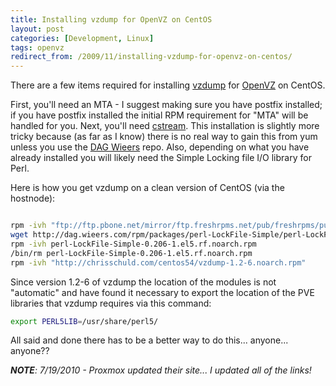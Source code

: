 ```yaml
---
title: Installing vzdump for OpenVZ on CentOS
layout: post
categories: [Development, Linux]
tags: openvz
redirect_from: /2009/11/installing-vzdump-for-openvz-on-centos/
---
```

There are a few items required for installing <a href="http://wiki.openvz.org/Backup_of_a_running_container_with_vzdump">vzdump</a> for <a href="http://wiki.openvz.org/Main_Page">OpenVZ</a> on CentOS.

First, you'll need an MTA - I suggest making sure you have postfix installed; if you have postfix installed the initial RPM requirement for "MTA" will be handled for you.  Next, you'll need <a href="http://www.cons.org/cracauer/cstream.html">cstream</a>.  This installation is slightly more tricky because (as far as I know) there is no real way to gain this from yum unless you use the <a href="http://dag.wieers.com/rpm/">DAG Wieers</a> repo.  Also, depending on what you have already installed you will likely need the Simple Locking file I/O library for Perl.

Here is how you get vzdump on a clean version of CentOS (via the hostnode):


```bash

rpm -ivh "ftp://ftp.pbone.net/mirror/ftp.freshrpms.net/pub/freshrpms/pub/dag/redhat/el5/en/x86_64/RPMS.dag/cstream-2.7.4-3.el5.rf.x86_64.rpm"
wget http://dag.wieers.com/rpm/packages/perl-LockFile-Simple/perl-LockFile-Simple-0.206-1.el5.rf.noarch.rpm
rpm -ivh perl-LockFile-Simple-0.206-1.el5.rf.noarch.rpm
/bin/rm perl-LockFile-Simple-0.206-1.el5.rf.noarch.rpm
rpm -ivh "http://chrisschuld.com/centos54/vzdump-1.2-6.noarch.rpm"

```


Since version 1.2-6 of vzdump the location of the modules is not "automatic" and have found it necessary to export the location of the PVE libraries that vzdump requires via this command:

```bash
export PERL5LIB=/usr/share/perl5/
```

All said and done there has to be a better way to do this... anyone... anyone??



<em><strong>NOTE</strong>: 7/19/2010 - Proxmox updated their site... I updated all of the links!</em>
